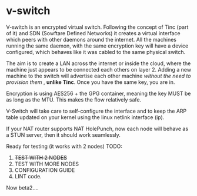 #   v-switch

V-switch is an encrypted virtual switch. Following the concept of Tinc (part of it) and SDN (Sowftare Defined Networks) it creates a virtual interface
which peers with other daemons around the internet. All the machines running the same daemon, with the same encryption key
will have a device configured, which behaves like it was cabled to the same physical switch.  

The aim is to create a LAN across the internet or inside the cloud, where the machine just appears to be connected
each others on layer 2. Adding a new machine to the switch will advertise each other machine _without the need to provision them_ , **unlike Tinc**. Once you have the same key, you are in.

Encryption is using AES256 + the GPG container, meaning the key MUST be as long as the MTU. This makes the flow relatively safe.

V-Switch will take care to self-configure the interface and to keep the ARP table updated on your kernel using the linux netlink interface (ip). 

If your NAT router supports NAT HolePunch, now each node will behave as a STUN server, then it should work seamlessly.

Ready for testing (it works with 2 nodes) TODO:

1. ~~TEST WITH 2 NODES~~
1. TEST WITH MORE NODES
2. CONFIGURATION GUIDE
3. LINT code.

Now beta2....
